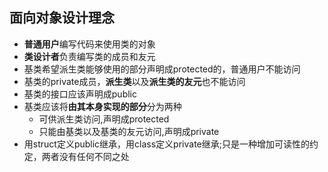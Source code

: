 ## 面向对象设计理念

- **普通用户**编写代码来使用类的对象
- **类设计者**负责编写类的成员和友元
- 基类希望派生类能够使用的部分声明成protected的，普通用户不能访问
- 基类的private成员，**派生类**以及**派生类的友元**也不能访问
- 基类的接口应该声明成public
- 基类应该将**由其本身实现的部分**分为两种
  - 可供派生类访问,声明成protected
  - 只能由基类以及基类的友元访问,声明成private
- 用struct定义public继承，用class定义private继承;只是一种增加可读性的约定，两者没有任何不同之处